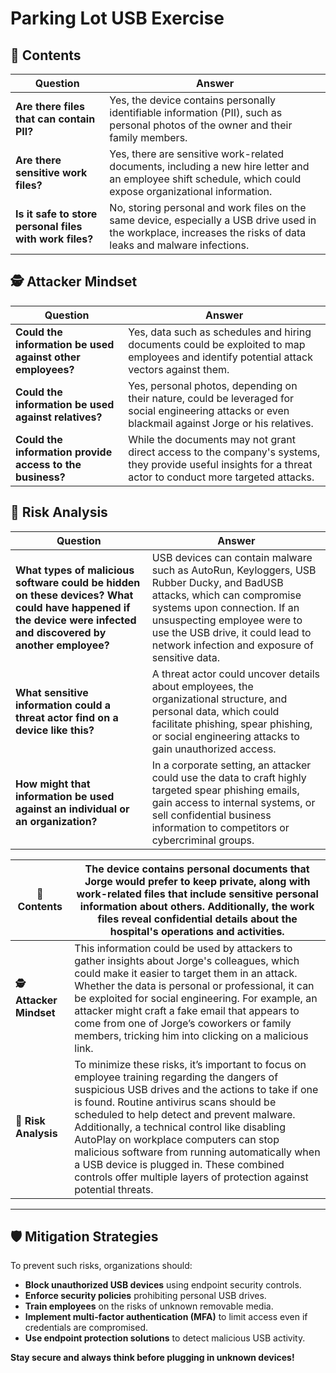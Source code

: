 # Parking Lot USB Exercise

## 📌 Contents
| Question | Answer |
|----------|--------|
| **Are there files that can contain PII?** | Yes, the device contains personally identifiable information (PII), such as personal photos of the owner and their family members. |
| **Are there sensitive work files?** | Yes, there are sensitive work-related documents, including a new hire letter and an employee shift schedule, which could expose organizational information. |
| **Is it safe to store personal files with work files?** | No, storing personal and work files on the same device, especially a USB drive used in the workplace, increases the risks of data leaks and malware infections. |

## 🕵️ Attacker Mindset
| Question | Answer |
|----------|--------|
| **Could the information be used against other employees?** | Yes, data such as schedules and hiring documents could be exploited to map employees and identify potential attack vectors against them. |
| **Could the information be used against relatives?** | Yes, personal photos, depending on their nature, could be leveraged for social engineering attacks or even blackmail against Jorge or his relatives. |
| **Could the information provide access to the business?** | While the documents may not grant direct access to the company's systems, they provide useful insights for a threat actor to conduct more targeted attacks. |

## 🔬 Risk Analysis
| Question | Answer |
|----------|--------|
| **What types of malicious software could be hidden on these devices? What could have happened if the device were infected and discovered by another employee?** | USB devices can contain malware such as AutoRun, Keyloggers, USB Rubber Ducky, and BadUSB attacks, which can compromise systems upon connection. If an unsuspecting employee were to use the USB drive, it could lead to network infection and exposure of sensitive data. |
| **What sensitive information could a threat actor find on a device like this?** | A threat actor could uncover details about employees, the organizational structure, and personal data, which could facilitate phishing, spear phishing, or social engineering attacks to gain unauthorized access. |
| **How might that information be used against an individual or an organization?** | In a corporate setting, an attacker could use the data to craft highly targeted spear phishing emails, gain access to internal systems, or sell confidential business information to competitors or cybercriminal groups. |


| **📌 Contents** | The device contains personal documents that Jorge would prefer to keep private, along with work-related files that include sensitive personal information about others. Additionally, the work files reveal confidential details about the hospital's operations and activities. |
|--------------|------------------------------------------------------------------------------------------------------------------------------------------------------------------------------------------------------------------------------------------------------------------------------------------------------------------------------------|
| **🕵️ Attacker Mindset** | This information could be used by attackers to gather insights about Jorge's colleagues, which could make it easier to target them in an attack. Whether the data is personal or professional, it can be exploited for social engineering. For example, an attacker might craft a fake email that appears to come from one of Jorge’s coworkers or family members, tricking him into clicking on a malicious link. |
| **🔬 Risk Analysis** | To minimize these risks, it’s important to focus on employee training regarding the dangers of suspicious USB drives and the actions to take if one is found. Routine antivirus scans should be scheduled to help detect and prevent malware. Additionally, a technical control like disabling AutoPlay on workplace computers can stop malicious software from running automatically when a USB device is plugged in. These combined controls offer multiple layers of protection against potential threats. |



---

## 🛡️ Mitigation Strategies
To prevent such risks, organizations should:
- **Block unauthorized USB devices** using endpoint security controls.
- **Enforce security policies** prohibiting personal USB drives.
- **Train employees** on the risks of unknown removable media.
- **Implement multi-factor authentication (MFA)** to limit access even if credentials are compromised.
- **Use endpoint protection solutions** to detect malicious USB activity.

**Stay secure and always think before plugging in unknown devices!**

